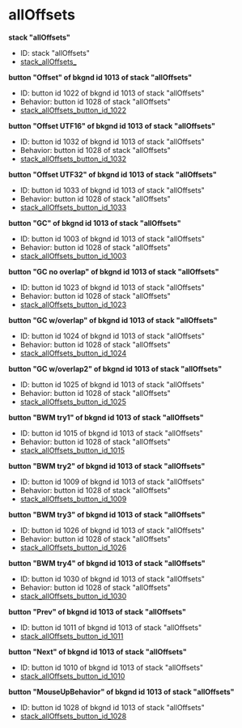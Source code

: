 # allOffsets
**stack "allOffsets"**
* ID: stack "allOffsets"
* [stack_allOffsets_](./allOffsets_Scripts/stack_allOffsets_.livecodescript)

**button "Offset" of bkgnd id 1013 of stack "allOffsets"**
* ID: button id 1022 of bkgnd id 1013 of stack "allOffsets"
* Behavior: button id 1028 of stack "allOffsets"
* [stack_allOffsets_button_id_1022](./allOffsets_Scripts/stack_allOffsets_button_id_1022.livecodescript)

**button "Offset UTF16" of bkgnd id 1013 of stack "allOffsets"**
* ID: button id 1032 of bkgnd id 1013 of stack "allOffsets"
* Behavior: button id 1028 of stack "allOffsets"
* [stack_allOffsets_button_id_1032](./allOffsets_Scripts/stack_allOffsets_button_id_1032.livecodescript)

**button "Offset UTF32" of bkgnd id 1013 of stack "allOffsets"**
* ID: button id 1033 of bkgnd id 1013 of stack "allOffsets"
* Behavior: button id 1028 of stack "allOffsets"
* [stack_allOffsets_button_id_1033](./allOffsets_Scripts/stack_allOffsets_button_id_1033.livecodescript)

**button "GC" of bkgnd id 1013 of stack "allOffsets"**
* ID: button id 1003 of bkgnd id 1013 of stack "allOffsets"
* Behavior: button id 1028 of stack "allOffsets"
* [stack_allOffsets_button_id_1003](./allOffsets_Scripts/stack_allOffsets_button_id_1003.livecodescript)

**button "GC no overlap" of bkgnd id 1013 of stack "allOffsets"**
* ID: button id 1023 of bkgnd id 1013 of stack "allOffsets"
* Behavior: button id 1028 of stack "allOffsets"
* [stack_allOffsets_button_id_1023](./allOffsets_Scripts/stack_allOffsets_button_id_1023.livecodescript)

**button "GC w/overlap" of bkgnd id 1013 of stack "allOffsets"**
* ID: button id 1024 of bkgnd id 1013 of stack "allOffsets"
* Behavior: button id 1028 of stack "allOffsets"
* [stack_allOffsets_button_id_1024](./allOffsets_Scripts/stack_allOffsets_button_id_1024.livecodescript)

**button "GC w/overlap2" of bkgnd id 1013 of stack "allOffsets"**
* ID: button id 1025 of bkgnd id 1013 of stack "allOffsets"
* Behavior: button id 1028 of stack "allOffsets"
* [stack_allOffsets_button_id_1025](./allOffsets_Scripts/stack_allOffsets_button_id_1025.livecodescript)

**button "BWM try1" of bkgnd id 1013 of stack "allOffsets"**
* ID: button id 1015 of bkgnd id 1013 of stack "allOffsets"
* Behavior: button id 1028 of stack "allOffsets"
* [stack_allOffsets_button_id_1015](./allOffsets_Scripts/stack_allOffsets_button_id_1015.livecodescript)

**button "BWM try2" of bkgnd id 1013 of stack "allOffsets"**
* ID: button id 1009 of bkgnd id 1013 of stack "allOffsets"
* Behavior: button id 1028 of stack "allOffsets"
* [stack_allOffsets_button_id_1009](./allOffsets_Scripts/stack_allOffsets_button_id_1009.livecodescript)

**button "BWM try3" of bkgnd id 1013 of stack "allOffsets"**
* ID: button id 1026 of bkgnd id 1013 of stack "allOffsets"
* Behavior: button id 1028 of stack "allOffsets"
* [stack_allOffsets_button_id_1026](./allOffsets_Scripts/stack_allOffsets_button_id_1026.livecodescript)

**button "BWM try4" of bkgnd id 1013 of stack "allOffsets"**
* ID: button id 1030 of bkgnd id 1013 of stack "allOffsets"
* Behavior: button id 1028 of stack "allOffsets"
* [stack_allOffsets_button_id_1030](./allOffsets_Scripts/stack_allOffsets_button_id_1030.livecodescript)

**button "Prev" of bkgnd id 1013 of stack "allOffsets"**
* ID: button id 1011 of bkgnd id 1013 of stack "allOffsets"
* [stack_allOffsets_button_id_1011](./allOffsets_Scripts/stack_allOffsets_button_id_1011.livecodescript)

**button "Next" of bkgnd id 1013 of stack "allOffsets"**
* ID: button id 1010 of bkgnd id 1013 of stack "allOffsets"
* [stack_allOffsets_button_id_1010](./allOffsets_Scripts/stack_allOffsets_button_id_1010.livecodescript)

**button "MouseUpBehavior" of bkgnd id 1013 of stack "allOffsets"**
* ID: button id 1028 of bkgnd id 1013 of stack "allOffsets"
* [stack_allOffsets_button_id_1028](./allOffsets_Scripts/stack_allOffsets_button_id_1028.livecodescript)

